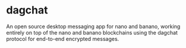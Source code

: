 # dagchat
An open source desktop messaging app for nano and banano, working entirely on top of the nano and banano blockchains using the dagchat protocol for end-to-end encrypted messages.